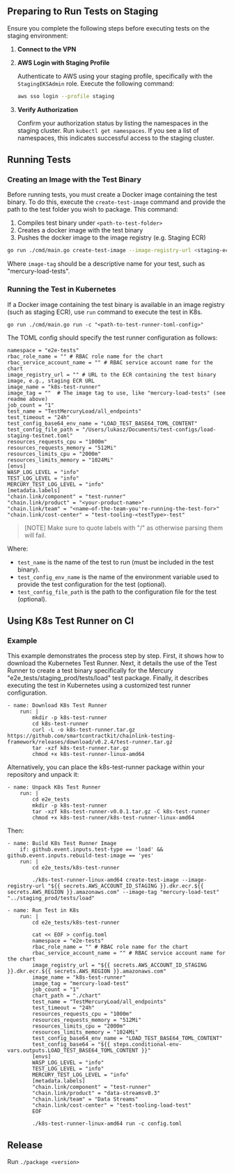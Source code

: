 ## Preparing to Run Tests on Staging

Ensure you complete the following steps before executing tests on the staging environment:

1. **Connect to the VPN**

2. **AWS Login with Staging Profile**

   Authenticate to AWS using your staging profile, specifically with the `StagingEKSAdmin` role. Execute the following command:

   ```sh
   aws sso login --profile staging
   ```

3. **Verify Authorization**

   Confirm your authorization status by listing the namespaces in the staging cluster. Run `kubectl get namespaces`. If you see a list of namespaces, this indicates successful access to the staging cluster.

## Running Tests

### Creating an Image with the Test Binary

Before running tests, you must create a Docker image containing the test binary. To do this, execute the `create-test-image` command and provide the path to the test folder you wish to package. This command:

1. Compiles test binary under `<path-to-test-folder>`
2. Creates a docker image with the test binary
3. Pushes the docker image to the image registry (e.g. Staging ECR)

```sh
go run ./cmd/main.go create-test-image --image-registry-url <staging-ecr-registry-url> --image-tag "<image-tag>" "<path-to-test-folder>"
```

Where `image-tag` should be a descriptive name for your test, such as "mercury-load-tests".

### Running the Test in Kubernetes

If a Docker image containing the test binary is available in an image registry (such as staging ECR), use `run` command to execute the test in K8s.

```
go run ./cmd/main.go run -c "<path-to-test-runner-toml-config>"
```

The TOML config should specify the test runner configuration as follows:

```
namespace = "e2e-tests"
rbac_role_name = "" # RBAC role name for the chart
rbac_service_account_name = "" # RBAC service account name for the chart
image_registry_url = "" # URL to the ECR containing the test binary image, e.g., staging ECR URL
image_name = "k8s-test-runner"
image_tag = ""  # The image tag to use, like "mercury-load-tests" (see readme above)
job_count = "1"
test_name = "TestMercuryLoad/all_endpoints"
test_timeout = "24h"
test_config_base64_env_name = "LOAD_TEST_BASE64_TOML_CONTENT"
test_config_file_path = "/Users/lukasz/Documents/test-configs/load-staging-testnet.toml"
resources_requests_cpu = "1000m"
resources_requests_memory = "512Mi"
resources_limits_cpu = "2000m"
resources_limits_memory = "1024Mi"
[envs]
WASP_LOG_LEVEL = "info"
TEST_LOG_LEVEL = "info"
MERCURY_TEST_LOG_LEVEL = "info"
[metadata.labels]
"chain.link/component" = "test-runner"
"chain.link/product" = "<your-product-name>"
"chain.link/team" = "<name–of-the-team-you're-running-the-test-for>"
"chain.link/cost-center" = "test-tooling-<testType>-test"
```

> [NOTE]
> Make sure to quote labels with "/" as otherwise parsing them will fail.

Where:

- `test_name` is the name of the test to run (must be included in the test binary).
- `test_config_env_name` is the name of the environment variable used to provide the test configuration for the test (optional).
- `test_config_file_path` is the path to the configuration file for the test (optional).

## Using K8s Test Runner on CI

### Example

This example demonstrates the process step by step. First, it shows how to download the Kubernetes Test Runner. Next, it details the use of the Test Runner to create a test binary specifically for the Mercury "e2e_tests/staging_prod/tests/load" test package. Finally, it describes executing the test in Kubernetes using a customized test runner configuration.

```
- name: Download K8s Test Runner
    run: |
        mkdir -p k8s-test-runner
        cd k8s-test-runner
        curl -L -o k8s-test-runner.tar.gz https://github.com/smartcontractkit/chainlink-testing-framework/releases/download/v0.2.4/test-runner.tar.gz
        tar -xzf k8s-test-runner.tar.gz
        chmod +x k8s-test-runner-linux-amd64
```

Alternatively, you can place the k8s-test-runner package within your repository and unpack it:

```
- name: Unpack K8s Test Runner
    run: |
        cd e2e_tests
        mkdir -p k8s-test-runner
        tar -xzf k8s-test-runner-v0.0.1.tar.gz -C k8s-test-runner
        chmod +x k8s-test-runner/k8s-test-runner-linux-amd64
```

Then:

```
- name: Build K8s Test Runner Image
    if: github.event.inputs.test-type == 'load' && github.event.inputs.rebuild-test-image == 'yes'
    run: |
        cd e2e_tests/k8s-test-runner

        ./k8s-test-runner-linux-amd64 create-test-image --image-registry-url "${{ secrets.AWS_ACCOUNT_ID_STAGING }}.dkr.ecr.${{ secrets.AWS_REGION }}.amazonaws.com" --image-tag "mercury-load-test" "../staging_prod/tests/load"

- name: Run Test in K8s
    run: |
        cd e2e_tests/k8s-test-runner

        cat << EOF > config.toml
        namespace = "e2e-tests"
        rbac_role_name = "" # RBAC role name for the chart
        rbac_service_account_name = "" # RBAC service account name for the chart
        image_registry_url = "${{ secrets.AWS_ACCOUNT_ID_STAGING }}.dkr.ecr.${{ secrets.AWS_REGION }}.amazonaws.com"
        image_name = "k8s-test-runner"
        image_tag = "mercury-load-test"
        job_count = "1"
        chart_path = "./chart"
        test_name = "TestMercuryLoad/all_endpoints"
        test_timeout = "24h"
        resources_requests_cpu = "1000m"
        resources_requests_memory = "512Mi"
        resources_limits_cpu = "2000m"
        resources_limits_memory = "1024Mi"
        test_config_base64_env_name = "LOAD_TEST_BASE64_TOML_CONTENT"
        test_config_base64 = "${{ steps.conditional-env-vars.outputs.LOAD_TEST_BASE64_TOML_CONTENT }}"
        [envs]
        WASP_LOG_LEVEL = "info"
        TEST_LOG_LEVEL = "info"
        MERCURY_TEST_LOG_LEVEL = "info"
        [metadata.labels]
        "chain.link/component" = "test-runner"
        "chain.link/product" = "data-streamsv0.3"
        "chain.link/team" = "Data Streams"
        "chain.link/cost-center" = "test-tooling-load-test"
        EOF

        ./k8s-test-runner-linux-amd64 run -c config.toml
```

## Release

Run `./package <version>`
